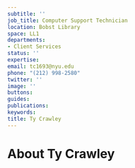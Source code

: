 ```yaml
---
subtitle: ''
job_title: Computer Support Technician
location: Bobst Library
space: LL1
departments:
- Client Services
status: ''
expertise: 
email: tc1693@nyu.edu
phone: "(212) 998-2580"
twitter: ''
image: ''
buttons: 
guides: 
publications: 
keywords: 
title: Ty Crawley
---
```


# About Ty Crawley